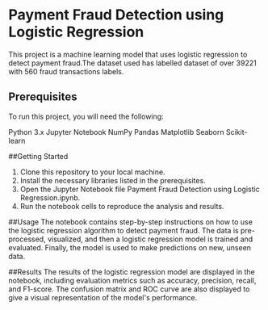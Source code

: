 # Payment Fraud Detection using Logistic Regression
This project is a machine learning model that uses logistic regression to detect payment fraud.The dataset used has labelled dataset of over 39221 with 560 fraud transactions labels.

## Prerequisites
To run this project, you will need the following:

Python 3.x
Jupyter Notebook
NumPy
Pandas
Matplotlib
Seaborn
Scikit-learn

##Getting Started
1. Clone this repository to your local machine.
2. Install the necessary libraries listed in the prerequisites.
3. Open the Jupyter Notebook file Payment Fraud Detection using Logistic Regression.ipynb.
4. Run the notebook cells to reproduce the analysis and results.

##Usage
The notebook contains step-by-step instructions on how to use the logistic regression algorithm to detect payment fraud. The data is pre-processed, visualized, and then a logistic regression model is trained and evaluated. Finally, the model is used to make predictions on new, unseen data.

##Results
The results of the logistic regression model are displayed in the notebook, including evaluation metrics such as accuracy, precision, recall, and F1-score. The confusion matrix and ROC curve are also displayed to give a visual representation of the model's performance.
